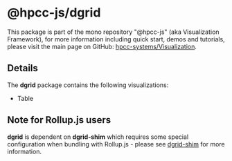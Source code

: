 # @hpcc-js/dgrid

This package is part of the mono repository "@hpcc-js" (aka Visualization Framework), for more information including quick start, demos and tutorials, please visit the main page on GitHub:  [hpcc-systems/Visualization](https://github.com/hpcc-systems/Visualization).

## Details
The **dgrid** package contains the following visualizations:
* Table

## Note for Rollup.js users
**dgrid** is dependent on **dgrid-shim** which requires some special configuration when bundling with Rollup.js - please see [dgrid-shim](../dgrid-shim/README.md) for more information.